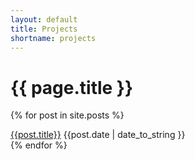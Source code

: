 ```yaml
---
layout: default
title: Projects
shortname: projects
---
```


# {{ page.title }}

{% for post in site.posts %}
<div class="row post-summary">
    <div class="col-sm-3">
        <img src="{{site.thumbnails}}/{{post.screenshot}}" alt="" class="img-responsive">        
    </div>
    <div class="col-sm-9">
        <a href="{{post.url}}" class="post-title">{{post.title}}</a>
        <span class="post-date">{{post.date | date_to_string }}</span>
    </div>
</div>
{% endfor %}